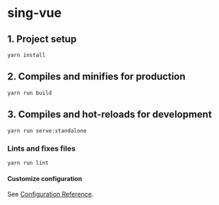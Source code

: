 # sing-vue

## 1. Project setup
```
yarn install
```

## 2. Compiles and minifies for production
```
yarn run build
```

## 3. Compiles and hot-reloads for development
```
yarn run serve:standalone
```

### Lints and fixes files
```
yarn run lint
```

#### Customize configuration
See [Configuration Reference](https://cli.vuejs.org/config/).
